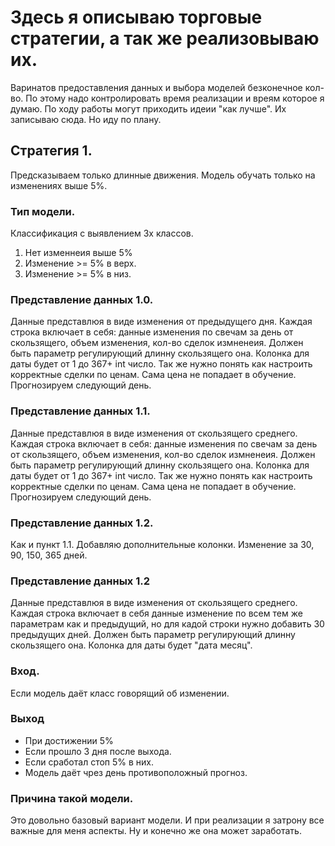 # Здесь я описываю торговые стратегии, а так же реализовываю их.
Варинатов предоставления данных и выбора моделей безконечное кол-во. По этому надо контролировать время реализации и вреям которое я думаю. 
По ходу работы могут приходить идеии "как лучше". Их записываю сюда. Но иду по плану. 


## Стратегия 1.
Предсказываем только длинные движения.  Модель обучать только на изменениях выше 5%. 
### Тип модели.
Классификация с выявлением 3х классов.
1) Нет изменнеия выше 5%
2) Изменение >= 5% в верх.
3) Изменение >= 5% в низ.

### Представление данных 1.0.
Данные представлюя в виде изменения от предыдущего дня. 
Каждая строка включает в себя: данные изменения по свечам за день от скользящего, объем изменения, кол-во сделок измненеия.
Должен быть параметр регулирующий длинну скользящего она.
Колонка для даты будет от 1 до 367+ int число. 
Так же нужно понять как настроить корректные сделки по ценам. Сама цена не попадает в обучение. 
Прогнозируем следующий день.

### Представление данных 1.1.
Данные представлюя в виде изменения от скользящего среднего. 
Каждая строка включает в себя: данные изменения по свечам за день от скользящего, объем изменения, кол-во сделок измненеия.
Должен быть параметр регулирующий длинну скользящего она.
Колонка для даты будет от 1 до 367+ int число. 
Так же нужно понять как настроить корректные сделки по ценам. Сама цена не попадает в обучение. 
Прогнозируем следующий день.

### Представление данных 1.2.
Как и пункт 1.1. Добавляю дополнительные колонки. 
Изменение за 30, 90, 150, 365 дней.

### Представление данных 1.2
Данные представлюя в виде изменения от скользящего среднего. 
Каждая строка включает в себя данные изменение по всем тем же параметрам как и предыдущий, но для кадой строки нужно добавить 30 предыдущих дней. 
Должен быть параметр регулирующий длинну скользящего она.
Колонка для даты будет "дата месяц". 


### Вход.
Если модель даёт класс говорящий об изменении.


### Выход
- При достижении 5%
- Если прошло 3 дня после выхода.
- Если сработал стоп 5% в них.
- Модель даёт чрез день противоположный прогноз. 

### Причина такой модели.
Это довольно базовый вариант модели. 
И при реализации я затрону все важные для меня аспекты. 
Ну и конечно же она может заработать. 


